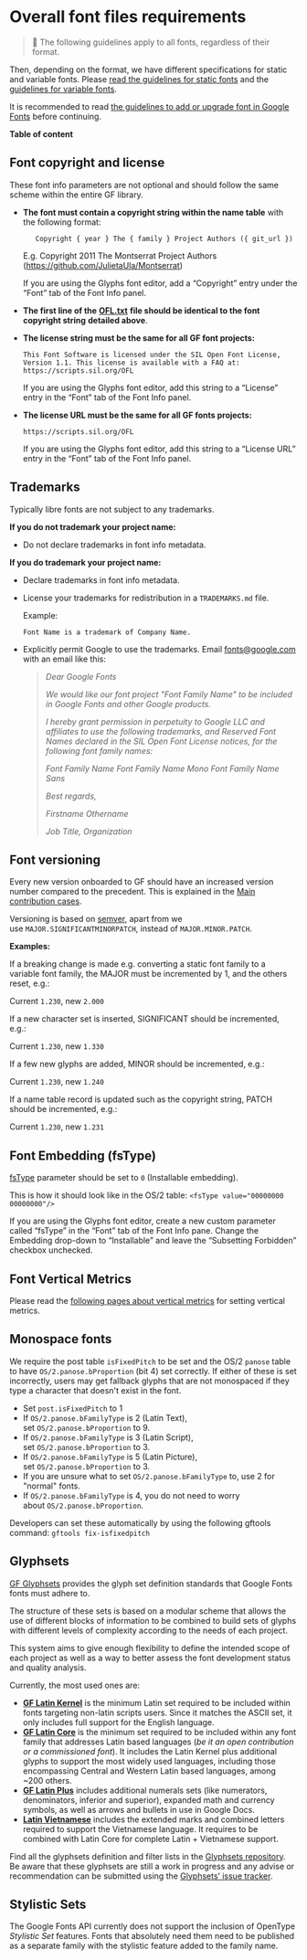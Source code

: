 <div>

# Overall font files requirements

</div>

> <span class="icon">🦥</span>  The following guidelines apply to all fonts, regardless of their format.

Then, depending on the format, we have different specifications for static and variable fonts. Please [read the guidelines for static fonts](statics.md) and the [guidelines for variable fonts](variable.md).

It is recommended to read [the guidelines to add or upgrade font in Google Fonts](onboarding.md) before continuing.

</div>

**Table of content**

## Font copyright and license

These font info parameters are not optional and should follow the same scheme within the entire GF library.

-   **The font must contain a copyright string within the name table** with the following format:

    ``` code
       Copyright { year } The { family } Project Authors ({ git_url })
    ```

    E.g. Copyright 2011 The Montserrat Project Authors (<https://github.com/JulietaUla/Montserrat>)

    If you are using the Glyphs font editor, add a “Copyright” entry under the “Font” tab of the Font Info panel.
-   **The first line of the** **[OFL.txt](license.md)** **file should be identical to the font copyright string** **detailed above**.
-   **The license string must be the same for all GF font projects:**

    ``` code
    This Font Software is licensed under the SIL Open Font License, Version 1.1. This license is available with a FAQ at: https://scripts.sil.org/OFL
    ```

    If you are using the Glyphs font editor, add this string to a “License” entry in the “Font” tab of the Font Info panel.
-   **The license URL must be the same for all GF fonts projects:**

    ``` code
    https://scripts.sil.org/OFL
    ```

    If you are using the Glyphs font editor, add this string to a “License URL” entry in the “Font” tab of the Font Info panel.

## Trademarks

Typically libre fonts are not subject to any trademarks.

**If you do not trademark your project name:**

-   Do not declare trademarks in font info metadata.

**If you do trademark your project name:**

-   Declare trademarks in font info metadata.
-   License your trademarks for redistribution in a `TRADEMARKS.md` file.

    Example:

    ``` code
    Font Name is a trademark of Company Name.
    ```
-   Explicitly permit Google to use the trademarks. Email <fonts@google.com> with an email like this:

    > *Dear Google Fonts*
    >
    > *We would like our font project "Font Family Name" to be included in Google Fonts and other Google products.*
    >
    > *I hereby grant permission in perpetuity to Google LLC and affiliates to use the following trademarks, and Reserved Font Names declared in the SIL Open Font License notices, for the following font family names:*
    >
    > *Font Family Name Font Family Name Mono Font Family Name Sans*
    >
    > *Best regards,*
    >
    > *Firstname Othername*
    >
    > *Job Title, Organization*

## Font versioning

Every new version onboarded to GF should have an increased version number compared to the precedent. This is explained in the [Main contribution cases](onboarding.md).

Versioning is based on [semver](https://semver.org/), apart from we use `MAJOR.SIGNIFICANTMINORPATCH`, instead of `MAJOR.MINOR.PATCH`.

**Examples:**

If a breaking change is made e.g. converting a static font family to a variable font family, the MAJOR must be incremented by 1, and the others reset, e.g.:

Current `1.230`, new `2.000`

If a new character set is inserted, SIGNIFICANT should be incremented, e.g.:

Current `1.230`, new `1.330`

If a few new glyphs are added, MINOR should be incremented, e.g.:

Current `1.230`, new `1.240`

If a name table record is updated such as the copyright string, PATCH should be incremented, e.g.:

Current `1.230`, new `1.231`

## Font Embedding (fsType)

[fsType](https://docs.microsoft.com/en-us/typography/opentype/spec/os2#fstype) parameter should be set to `0` (Installable embedding).

This is how it should look like in the OS/2 table: `<fsType value="00000000 00000000"/>`

If you are using the Glyphs font editor, create a new custom parameter called “fsType” in the “Font” tab of the Font Info pane. Change the Embedding drop-down to “Installable” and leave the “Subsetting Forbidden” checkbox unchecked.

## Font Vertical Metrics

Please read the [following pages about vertical metrics](metrics.md) for setting vertical metrics.

## Monospace fonts

We require the post table `isFixedPitch` to be set and the OS/2 `panose` table to have `OS/2.panose.bProportion` (bit 4) set correctly. If either of these is set incorrectly, users may get fallback glyphs that are not monospaced if they type a character that doesn't exist in the font.

-   Set `post.isFixedPitch` to 1
-   If `OS/2.panose.bFamilyType` is 2 (Latin Text), set `OS/2.panose.bProportion` to 9.
-   If `OS/2.panose.bFamilyType` is 3 (Latin Script), set `OS/2.panose.bProportion` to 3.
-   If `OS/2.panose.bFamilyType` is 5 (Latin Picture), set `OS/2.panose.bProportion` to 3.
-   If you are unsure what to set `OS/2.panose.bFamilyType` to, use 2 for "normal" fonts.
-   If `OS/2.panose.bFamilyType` is 4, you do not need to worry about `OS/2.panose.bProportion`.

Developers can set these automatically by using the following gftools command: `gftools fix-isfixedpitch`

## Glyphsets

[GF Glyphsets](https://github.com/googlefonts/glyphsets/tree/main/GF_glyphsets) provides the glyph set definition standards that Google Fonts fonts must adhere to.

The structure of these sets is based on a modular scheme that allows the use of different blocks of information to be combined to build sets of glyphs with different levels of complexity according to the needs of each project.

This system aims to give enough flexibility to define the intended scope of each project as well as a way to better assess the font development status and quality analysis.

Currently, the most used ones are:

-   [**GF Latin Kernel**](https://github.com/googlefonts/glyphsets/tree/main/GF_glyphsets/Latin/latin-kernel) is the minimum Latin set required to be included within fonts targeting non-latin scripts users. Since it matches the ASCII set, it only includes full support for the English language.
-   [**GF Latin Core**](https://github.com/googlefonts/glyphsets/tree/main/GF_glyphsets/Latin/latin-core) is the minimum set required to be included within any font family that addresses Latin based languages (*be it an open contribution or a commissioned font*). It includes the Latin Kernel plus additional glyphs to support the most widely used languages, including those encompassing Central and Western Latin based languages, among \~200 others.
-   [**GF Latin Plus**](https://github.com/googlefonts/glyphsets/tree/main/GF_glyphsets/Latin/latin-plus) includes additional numerals sets (like numerators, denominators, inferior and superior), expanded math and currency symbols, as well as arrows and bullets in use in Google Docs.
-   [**Latin Vietnamese**](https://github.com/googlefonts/glyphsets/tree/main/GF_glyphsets/Latin/latin-vietnamese) includes the extended marks and combined letters required to support the Vietnamese language. It requires to be combined with Latin Core for complete Latin + Vietnamese support.

Find all the glyphsets definition and filter lists in the [Glyphsets repository](https://github.com/googlefonts/glyphsets/tree/main/GF_glyphsets). Be aware that these glyphsets are still a work in progress and any advise or recommendation can be submitted using the [Glyphsets’ issue tracker](https://github.com/googlefonts/glyphsets/issues).

## Stylistic Sets

The Google Fonts API currently does not support the inclusion of OpenType *Stylistic Set* features. Fonts that absolutely need them need to be published as a separate family with the stylistic feature added to the family name.

</div>
